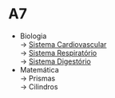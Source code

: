 # A7

* Biologia \
  \-> [Sistema Cardiovascular](../../biologia/fisiologia-humana-sistemas/sistema-cardiovascular.md)\
  \-> [Sistema Respiratório](../../biologia/fisiologia-humana-sistemas/sistema-respiratorio.md)\
  \-> [Sistema Digestório](../../biologia/fisiologia-humana-sistemas/sistema-digestorio.md)
* Matemática \
  \-> Prismas\
  \-> Cilindros

